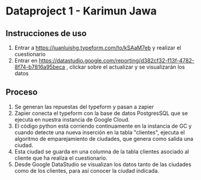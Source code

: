 # Dataproject 1 - Karimun Jawa

## Instrucciones de uso

1. Entrar a https://juanluishg.typeform.com/to/kSAaM7eb y realizar el cuestionario
2. Entrar en https://datastudio.google.com/reporting/d382cf32-f13f-4782-8f74-b7816a95beca , clickar sobre el actualizar y se visualizarán los datos



## Proceso

1. Se generan las repuestas del typeform y pasan a zapier
2. Zapier conecta el typeform con la base de datos PostgresSQL que se ejecuta en nuestra instancia de Google Cloud.
3. El código python está corriendo continuamente en la instancia de GC y cuando detecte una nueva inserción en la tabla "clientes", ejecuta el algoritmo de emparejamiento de ciudades, que genera como salida una ciudad.
4. Esta ciudad se guarda en una columna de la tabla clientes asociado al cliente que ha realiza el cuestionario.
5. Desde Google DataStudio se visualizan los datos tanto de las ciudades como de los clientes, para así conocer la ciudad indicada.

